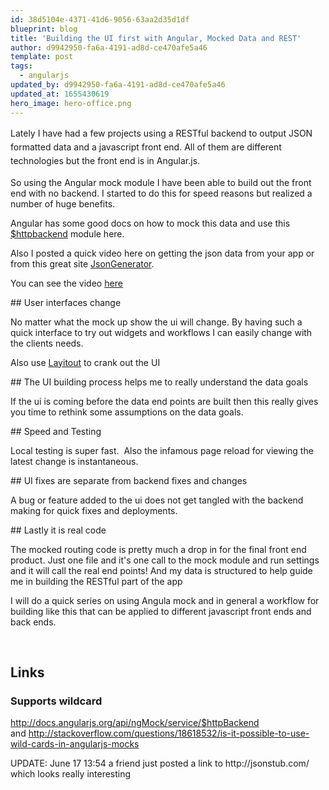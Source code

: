 ```yaml
---
id: 38d5104e-4371-41d6-9056-63aa2d35d1df
blueprint: blog
title: 'Building the UI first with Angular, Mocked Data and REST'
author: d9942950-fa6a-4191-ad8d-ce470afe5a46
template: post
tags:
  - angularjs
updated_by: d9942950-fa6a-4191-ad8d-ce470afe5a46
updated_at: 1655430619
hero_image: hero-office.png
---
```

<p><span style="line-height: 1.6em;">Lately I have had a few projects using a RESTful backend to output JSON formatted data and a javascript front end. All of them are different technologies but the front end is in Angular.js.</span></p>

<p>So using the Angular mock module I have been able to build out the front end with no backend. I started to do this for speed reasons but realized a number of huge benefits.</p>

<p>Angular has some good docs on how to mock this data and use this <a href="http://docs.angularjs.org/api/ngMockE2E/service/$httpBackend" target="_blank">$httpbackend</a> module here.</p>

<p>Also I posted a quick video here on getting the json data from your app or from this great site <a href="http://www.json-generator.com/" target="_blank">JsonGenerator</a>.</p>

<p>You can see the video <a href="https://www.youtube.com/watch?v=jMJAfGX2Qak&feature=youtu.be" target="_blank">here</a></p>

<p>## User interfaces change</p>

<p>No matter what the mock up show the ui will change. By having such a quick interface to try out widgets and workflows I can easily change with the clients needs.</p>

<p>Also use <a href="http://www.layoutit.com/">Layitout</a> to crank out the UI</p>

<p>## The UI building process helps me to really understand the data goals</p>

<p>If the ui is coming before the data end points are built then this really gives you time to rethink some assumptions on the data goals.</p>

<p>## Speed and Testing</p>

<p>Local testing is super fast.  Also the infamous page reload for viewing the latest change is instantaneous. </p>

<p>## UI fixes are separate from backend fixes and changes</p>

<p>A bug or feature added to the ui does not get tangled with the backend making for quick fixes and deployments. </p>

<p>## Lastly it is real code</p>

<p>The mocked routing code is pretty much a drop in for the final front end product. Just one file and it's one call to the mock module and run settings and it will call the real end points! And my data is structured to help guide me in building the RESTful part of the app</p>

<p>I will do a quick series on using Angula mock and in general a workflow for building like this that can be applied to different javascript front ends and back ends.</p>

<p> </p>

<h2>Links</h2>

<h3>Supports wildcard</h3>

<p><a href="http://docs.angularjs.org/api/ngMock/service/$httpBackend" target="_blank">http://docs.angularjs.org/api/ngMock/service/$httpBackend</a> and <a href="http://stackoverflow.com/questions/18618532/is-it-possible-to-use-wild-cards-in-angularjs-mocks" target="_blank">http://stackoverflow.com/questions/18618532/is-it-possible-to-use-wild-cards-in-angularjs-mocks</a></p>

<p>UPDATE: June 17 13:54 a friend just posted a link to http://jsonstub.com/ which looks really interesting</p>
